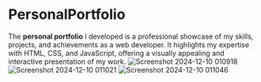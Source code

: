 # PersonalPortfolio
The **personal portfolio** I developed is a professional showcase of my skills, projects, and achievements as a web developer. It highlights my expertise with HTML, CSS, and JavaScript, offering a visually appealing and interactive presentation of my work.
![Screenshot 2024-12-10 010918](https://github.com/user-attachments/assets/967809e0-b631-4bf1-8a8d-e432c6118f28)
![Screenshot 2024-12-10 011021](https://github.com/user-attachments/assets/703b1d34-88e6-461b-810e-131c155586b4)
![Screenshot 2024-12-10 011046](https://github.com/user-attachments/assets/2df9d21a-d23e-41b0-8945-031330c684ff)
